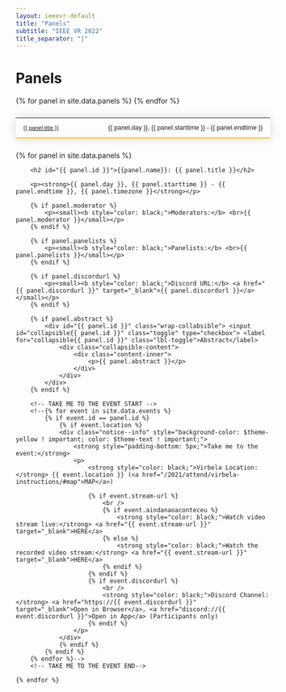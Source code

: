 ```yaml
---
layout: ieeevr-default
title: "Panels"
subtitle: "IEEE VR 2022"
title_separator: "|"
---
```


<style>
    .styled-table {
        border-collapse: collapse;
        margin: 25px 0;
        font-size: 0.9em;
        font-family: sans-serif;
        /*min-width: 400px;*/
        box-shadow: 0 0 20px rgba(0, 0, 0, 0.15);
        display: table;
    }

    .styled-table thead tr {
        background-color: #fec10d;
        color: #ffffff;
        text-align: left;
    }

    .styled-table th,
    .styled-table td {
        padding: 12px 15px;
    }

    .styled-table tbody tr {
        border-bottom: 1px solid #dddddd;
    }

    .styled-table tbody tr:nth-of-type(even) {
        background-color: #fffbed;
    }

    .styled-table tbody tr:last-of-type {
        border-bottom: 2px solid #fec10d;
    }

    .styled-table tbody tr.active-row {
        font-weight: bold;
        color: #fec10d;
    }

    /* Collapsible */
    input[type='checkbox'] {
        display: none;
    }

    .wrap-collabsible {
        margin: 1rem 0;
    }

    .lbl-toggle {
        display: block;
        font-weight: bold;
        /* font-family: monospace; */
        font-size: 0.8rem;
        text-align: left;
        padding: 0rem;
        color: #fec10d;
        background: #ffffff;
        cursor: pointer;
        border-radius: 7px;
        transition: all 0.25s ease-out;
    }

    .lbl-toggle:hover {
        /*color: #FFF;*/
    }

    .lbl-toggle::before {
        content: ' ';
        display: inline-block;
        border-top: 5px solid transparent;
        border-bottom: 5px solid transparent;
        border-left: 5px solid currentColor;
        vertical-align: middle;
        margin-right: .7rem;
        transform: translateY(-2px);
        transition: transform .2s ease-out;
    }

    .toggle:checked+.lbl-toggle::before {
        transform: rotate(90deg) translateX(-3px);
    }

    .collapsible-content {
        max-height: 0px;
        overflow: hidden;
        transition: max-height .25s ease-in-out;
    }

    .toggle:checked+.lbl-toggle+.collapsible-content {
        max-height: 1500px;
    }

    .toggle:checked+.lbl-toggle {
        border-bottom-right-radius: 0;
        border-bottom-left-radius: 0;
    }

    .collapsible-content .content-inner {
        background: white;
        /* rgba(0, 105, 255, .2);*/
        border-bottom: 1px solid white;
        border-bottom-left-radius: 7px;
        border-bottom-right-radius: 7px;
        padding: .5rem 1rem;
    }

    .collapsible-content p {
        margin-bottom: 0;
    }

</style>

<h1>Panels</h1>

<div>
    <table class="styled-table" style="font-size: 0.9em; ">
        {% for panel in site.data.panels %}
            <tr>
                <td style="font-size: 0.9em;"><a href="#{{ panel.id }}">{{ panel.title }}</a></td>
                <td style="white-space: nowrap; text-align: right;">{{ panel.day }}, {{ panel.starttime }} - {{ panel.endtime }}</td>
            </tr>
        {% endfor %}
    </table>
</div>


<div>
    {% for panel in site.data.panels %}

        <h2 id="{{ panel.id }}">{{panel.name}}: {{ panel.title }}</h2>
        
        <p><strong>{{ panel.day }}, {{ panel.starttime }} - {{ panel.endtime }}, {{ panel.timezone }}</strong></p>
        
        {% if panel.moderator %}
            <p><small><b style="color: black;">Moderators:</b> <br>{{ panel.moderator }}</small></p>
        {% endif %}

        {% if panel.panelists %}
            <p><small><b style="color: black;">Panelists:</b> <br>{{ panel.panelists }}</small></p>
        {% endif %}

        {% if panel.discordurl %}
            <p><small><b style="color: black;">Discord URL:</b> <a href="{{ panel.discordurl }}" target="_blank">{{ panel.discordurl }}</a></small></p>
        {% endif %}

        {% if panel.abstract %}
            <div id="{{ panel.id }}" class="wrap-collabsible"> <input id="collapsible{{ panel.id }}" class="toggle" type="checkbox"> <label for="collapsible{{ panel.id }}" class="lbl-toggle">Abstract</label>
                <div class="collapsible-content">
                    <div class="content-inner">
                        <p>{{ panel.abstract }}</p>
                    </div>
                </div>
            </div>
        {% endif %}
    
        <!-- TAKE ME TO THE EVENT START -->
        <!--{% for event in site.data.events %}
            {% if event.id == panel.id %}
                {% if event.location %}
                <div class="notice--info" style="background-color: $theme-yellow ! important; color: $theme-text ! important;">
                    <strong style="padding-bottom: 5px;">Take me to the event:</strong>
                    <p>
                        <strong style="color: black;">Virbela Location:</strong> {{ event.location }} (<a href="/2021/attend/virbela-instructions/#map">MAP</a>)

                        {% if event.stream-url %}
                            <br />
                            {% if event.aindanaoaconteceu %}
                                <strong style="color: black;">Watch video stream live:</strong> <a href="{{ event.stream-url }}" target="_blank">HERE</a>
                            {% else %}
                                <strong style="color: black;">Watch the recorded video stream:</strong> <a href="{{ event.stream-url }}" target="_blank">HERE</a>
                            {% endif %}
                        {% endif %}
                        {% if event.discordurl %}
                            <br />
                            <strong style="color: black;">Discord Channel:</strong> <a href="https://{{ event.discordurl }}" target="_blank">Open in Browser</a>, <a href="discord://{{ event.discordurl }}">Open in App</a> (Participants only)
                        {% endif %}
                    </p>
                </div>
                {% endif %}
            {% endif %}
        {% endfor %}-->
        <!-- TAKE ME TO THE EVENT END-->

    {% endfor %}
</div>

